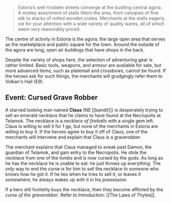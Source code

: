 >Estoria’s well-trodden streets converge at the bustling central agora. A motley assortment of stalls litters the area, from canopies of fine silk to stacks of rotted wooden crates. Merchants at the stalls eagerly vie for your attention with a wide variety of quality wares, all of which seem very reasonably priced.

The centre of activity in Estoria is the agora, the large open area that serves as the marketplace and public square for the town. Around the outside of the agora are long, open air buildings that have shops in the back. 

Despite the variety of shops here, the selection of adventuring gear is rather limited. Basic tools, weapons, and armour are available for sale, but more advanced items, such as platemail and crossbows, cannot be found. If the heroes ask for such things, the merchants will grudgingly refer them to Volkan's Hall (E9).

## Event: Cursed Grave Robber

A starved looking man named **Claus** (NE [[bandit]]) is desperately trying to sell an emerald necklace that he claims to have found at the Necropolis at Telamok. The necklace is a *necklace of fireballs* with a single gem left. Claus is willing to sell it for 1 gp, but none of the merchants in Estoria are willing to buy it. If the heroes agree to buy it off of Claus, one of the merchants will intervene and explain that Claus is a graverobber.

The merchant explains that Claus managed to sneak past Damon, the guardian of Telamok, and gain entry to the Necropolis. He stole the necklace from one of the tombs and is now cursed by the gods. As long as he has the necklace he is unable to eat: he just throws up everything. The only way to end the curse is for him to sell the necklace to someone who knows how he got it. If he lies when he tries to sell it, or leaves it somewhere, he always wakes up with it in his possession.

If a hero still foolishly buys the necklace, then they  become afflicted by the *curse of the graverobber*. Refer to Introduction: [[The Laws of Thylea]].